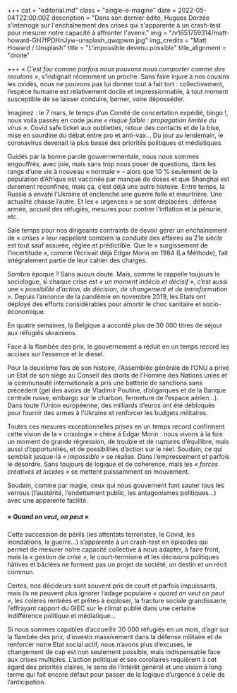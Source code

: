 +++
cat = "editorial.md"
class = "single-e-magine"
date = 2022-05-04T22:00:00Z
description = "Dans son dernier édito, Hugues Dorzée s'interroge sur l'enchaînement des crises qui s'apparente à un crash-test pour mesurer notre capacité à affronter l'avenir."
img = "/v1651759314/matt-howard-GH7fPDHnJyw-unsplash_qwqpwm.jpg"
img_credits = "Matt Howard / Unsplash"
title = "L'impossible devenu possible"
title_alignment = "droite"

+++
_« C’est fou comme parfois nous pouvons nous comporter comme des moutons »_, s’indignait récemment un proche. Sans faire injure à nos cousins les ovidés, nous ne pouvons pas lui donner tout à fait tort : collectivement, l’espèce humaine est relativement docile et impressionnable, à tout moment susceptible de se laisser conduire, berner, voire déposséder.

Imaginez : le 7 mars, le temps d’un Comité de concertation expédié, bingo !, nous voilà passés en code jaune _« risque faible : propagation limitée du virus »_. Covid safe ticket aux oubliettes, retour des contacts et de la bise, mise en sourdine du débat entre pro et anti-vax… Du jour au lendemain, le coronavirus devenait la plus basse des priorités politiques et médiatiques.

Guidés par la bonne parole gouvernementale, nous nous sommes engouffrés, avec joie, mais sans trop nous poser de questions, dans les rangs d’une vie à nouveau « normale » – alors que 10 % seulement de la population d’Afrique est vaccinée par manque de doses et que Shanghai est durement reconfinée, mais ça, c’est déjà une autre histoire. Entre temps, la Russie a envahi l’Ukraine et enclenché une guerre folle et meurtrière. Une actualité chasse l’autre. Et les « urgences » se sont déplacées : défense armée, accueil des réfugiés, mesures pour contrer l’inflation et la pénurie, etc.

Sale temps pour nos dirigeants contraints de devoir gérer un enchaînement de _« crises »_ leur rappelant combien la conduite des affaires au 21e siècle est tout sauf assurée, réglée et prédictible. Que le « surgissement de l’incertitude », comme l’écrivait déjà Edgar Morin en 1984 (La Méthode), fait intégralement partie de leur cahier des charges.

Sombre époque ? Sans aucun doute. Mais, comme le rappelle toujours le sociologue, si chaque crise est _« un moment indécis et décisif »_, c’est aussi une _« possibilité d’action, de décision, de changement et de transformation »_. Depuis l’annonce de la pandémie en novembre 2019, les Etats ont déployé des efforts considérables pour amortir le choc sanitaire et socio-économique.

En quatre semaines, la Belgique a accordé plus de 30 000 titres de séjour aux réfugiés ukrainiens.

Face à la flambée des prix, le gouvernement a réduit en un temps record les accises sur l’essence et le diesel.

Pour la deuxième fois de son histoire, l’Assemblée générale de l’ONU a privé un Etat de son siège au Conseil des droits de l’Homme des Nations unies et la communauté internationale a pris une batterie de sanctions sans précédent (gel des avoirs de Vladimir Poutine, d’oligarques et de la Banque centrale russe, embargo sur le charbon, fermeture de l’espace aérien…). Dans toute l’Union européenne, des milliards d’euros ont été débloqués pour fournir des armes à l’Ukraine et renforcer les budgets militaires.

Toutes ces mesures exceptionnelles prises en un temps record confirment cette vision de la « crisologie » chère à Edgar Morin : nous vivons à la fois un moment de grande régression, de trouble et de ruptures d’équilibre, mais aussi d’opportunités, et de possibilités d’action sur le réel. Soudain, ce qui semblait jusque-là _« impossible »_ se réalise. Dans l’empressement et parfois le désordre. Sans toujours de logique et de cohérence, mais les _« forces créatives et lucides »_ se mettent puissamment en mouvement.

Soudain, comme par magie, ceux qui nous gouvernent font sauter tous les verrous (l’austérité, l’endettement public, les antagonismes politiques…) avec une apparente facilité.

##### « Quand on veut, on peut »

Cette succession de périls (les attentats terroristes, le Covid, les inondations, la guerre…) s’apparente à un crash-test en épisodes qui permet de mesurer notre capacité collective à nous adapter, à faire front, mais la _« gestion de crise »_, le court-termisme et les décisions politiques hâtives et bâclées ne forment pas un projet de société, un destin et un récit commun.

Certes, nos décideurs sont souvent pris de court et parfois impuissants, mais ils ne peuvent plus ignorer l’adage populaire _« quand on veut on peut »_, les colères rentrées et prêtes à exploser, la fracture sociale grandissante, l’effrayant rapport du GIEC sur le climat publié dans une certaine indifférence politique et médiatique…

Si nous sommes capables d’accueillir 30 000 réfugiés en un mois, d’agir sur la flambée des prix, d’investir massivement dans la défense militaire et de renforcer notre Etat social actif, nous n’avons plus d’excuses, le changement de cap est non seulement possible, mais indispensable face aux crises multiples. L’action politique et ses corollaires requièrent à cet égard des priorités claires, le sens de l’intérêt général et une vision à long terme qui fait encore défaut pour passer de la logique d’urgence à celle de l’anticipation.